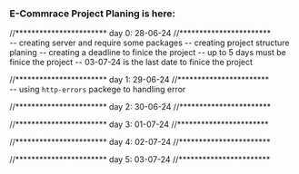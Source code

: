 ### E-Commrace Project Planing is here:

//***********************
    day 0: 28-06-24
//***********************</br>
    -- creating server and require some packages
    -- creating project structure planing
    -- creating a deadline to finice the project 
    -- up to 5 days must be finice the project
    -- 03-07-24 is the last date to finice the project



//***********************
    day 1: 29-06-24
//***********************</br>
    -- using `http-errors` packege to handling error





//***********************
    day 2: 30-06-24
//***********************</br>









//***********************
    day 3: 01-07-24
//***********************</br>





//***********************
    day 4: 02-07-24
//***********************</br>










//***********************
    day 5: 03-07-24
//***********************



